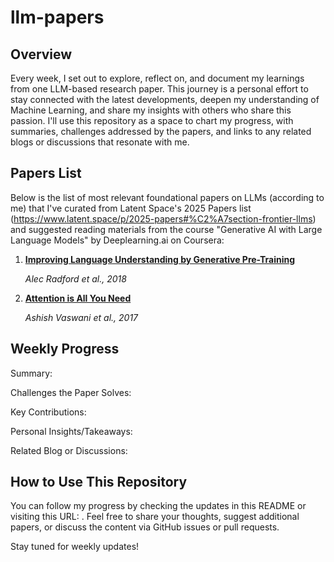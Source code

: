 # llm-papers

## Overview

Every week, I set out to explore, reflect on, and document my learnings from one LLM-based research paper. This journey is a personal effort to stay connected with the latest developments, deepen my understanding of Machine Learning, and share my insights with others who share this passion. I'll use this repository as a space to chart my progress, with summaries, challenges addressed by the papers, and links to any related blogs or discussions that resonate with me.

## Papers List

Below is the list of most relevant foundational papers on LLMs (according to me) that I've curated from Latent Space's 2025 Papers list (https://www.latent.space/p/2025-papers#%C2%A7section-frontier-llms) and suggested reading materials from the course "Generative AI with Large Language Models" by Deeplearning.ai on Coursera:


1. **[Improving Language Understanding by Generative Pre-Training](https://cdn.openai.com/research-covers/language-unsupervised/language_understanding_paper.pdf)**

   *Alec Radford et al., 2018*

2. **[Attention is All You Need](https://arxiv.org/abs/1706.03762)**

   *Ashish Vaswani et al., 2017*

## Weekly Progress

Summary:

Challenges the Paper Solves:

Key Contributions:

Personal Insights/Takeaways:

Related Blog or Discussions:


## How to Use This Repository

You can follow my progress by checking the updates in this README or visiting this URL: . Feel free to share your thoughts, suggest additional papers, or discuss the content via GitHub issues or pull requests.

Stay tuned for weekly updates!


